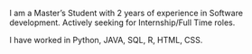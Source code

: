 I am a Master’s Student with 2 years of experience in Software development. Actively seeking for Internship/Full Time roles.

I have worked in Python, JAVA, SQL, R, HTML, CSS.
